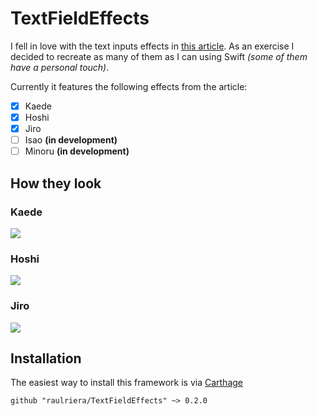 # TextFieldEffects

I fell in love with the text inputs effects in [this article](http://tympanus.net/codrops/2015/01/08/inspiration-text-input-effects/). As an exercise I decided to recreate as many of them as I can using Swift *(some of them have a personal touch)*.

Currently it features the following effects from the article:

- [x] Kaede
- [x] Hoshi
- [x] Jiro
- [ ] Isao **(in development)**
- [ ] Minoru **(in development)**

## How they look

### Kaede
<img src="https://raw.githubusercontent.com/raulriera/TextFieldEffects/master/Screenshots/Kaede.gif" />

### Hoshi
<img src="https://raw.githubusercontent.com/raulriera/TextFieldEffects/master/Screenshots/Hoshi.gif" />

### Jiro
<img src="https://raw.githubusercontent.com/raulriera/TextFieldEffects/master/Screenshots/Jiro.gif" />

## Installation

The easiest way to install this framework is via [Carthage](https://github.com/Carthage/Carthage)

```
github "raulriera/TextFieldEffects" ~> 0.2.0
```

